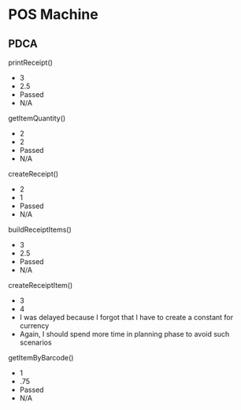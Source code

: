 # POS Machine
## PDCA
printReceipt()  
- 3   
- 2.5   
- Passed   
- N/A

getItemQuantity()
- 2
- 2
- Passed
- N/A

createReceipt()
- 2
- 1
- Passed
- N/A

buildReceiptItems()
- 3
- 2.5
- Passed
- N/A

createReceiptItem()
- 3
- 4
- I was delayed because I forgot that I have to create a constant for currency
- Again, I should spend more time in planning phase to avoid such scenarios

getItemByBarcode()
- 1
- .75
- Passed
- N/A